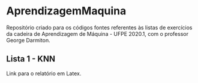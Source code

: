 # AprendizagemMaquina

Repositório criado para os códigos fontes referentes às listas de exercícios da cadeira de Aprendizagem de Máquina - UFPE 2020.1, com o professor George Darmiton.

## Lista 1 - KNN
Link para o relatório em Latex.